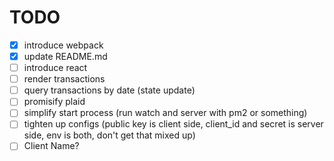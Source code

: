 # TODO

+ [x] introduce webpack
+ [x] update README.md
+ [ ] introduce react
+ [ ] render transactions
+ [ ] query transactions by date (state update)
+ [ ] promisify plaid
+ [ ] simplify start process (run watch and server with pm2 or something)
+ [ ] tighten up configs (public key is client side, client_id and secret is server side, env is both, don't get that mixed up)
+ [ ] Client Name?
